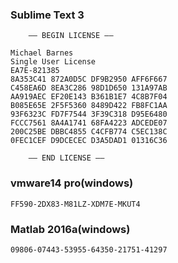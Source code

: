 ### Sublime Text 3

        —– BEGIN LICENSE —–

    Michael Barnes
    Single User License
    EA7E-821385
    8A353C41 872A0D5C DF9B2950 AFF6F667
    C458EA6D 8EA3C286 98D1D650 131A97AB
    AA919AEC EF20E143 B361B1E7 4C8B7F04
    B085E65E 2F5F5360 8489D422 FB8FC1AA
    93F6323C FD7F7544 3F39C318 D95E6480
    FCCC7561 8A4A1741 68FA4223 ADCEDE07
    200C25BE DBBC4855 C4CFB774 C5EC138C
    0FEC1CEF D9DCECEC D3A5DAD1 01316C36

        —— END LICENSE ——

### vmware14 pro(windows)

    FF590-2DX83-M81LZ-XDM7E-MKUT4

### Matlab 2016a(windows)

	09806-07443-53955-64350-21751-41297
